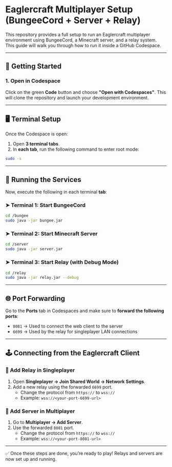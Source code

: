 
# Eaglercraft Multiplayer Setup (BungeeCord + Server + Relay)

This repository provides a full setup to run an Eaglercraft multiplayer environment using BungeeCord, a Minecraft server, and a relay system. This guide will walk you through how to run it inside a GitHub Codespace.

---

## 🚀 Getting Started

### 1. Open in Codespace
Click on the green **Code** button and choose **"Open with Codespaces"**. This will clone the repository and launch your development environment.

---

## 🖥️ Terminal Setup

Once the Codespace is open:

1. Open **3 terminal tabs**.
2. In **each tab**, run the following command to enter root mode:

```bash
sudo -s
```

---

## 📂 Running the Services

Now, execute the following in each terminal **tab**:

### ➤ Terminal 1: Start BungeeCord
```bash
cd /bungee
sudo java -jar bungee.jar
```

### ➤ Terminal 2: Start Minecraft Server
```bash
cd /server
sudo java -jar server.jar
```

### ➤ Terminal 3: Start Relay (with Debug Mode)
```bash
cd /relay
sudo java -jar relay.jar --debug
```

---

## 🌐 Port Forwarding

Go to the **Ports** tab in Codespaces and make sure to **forward the following ports**:

- `8081` → Used to connect the web client to the server
- `6699` → Used by the relay for singleplayer LAN connections

---

## 🕹️ Connecting from the Eaglercraft Client

### 🔹 Add Relay in Singleplayer

1. Open **Singleplayer → Join Shared World → Network Settings**.
2. Add a new relay using the forwarded `6699` port.
   - Change the protocol from `https://` to `wss://`
   - Example: `wss://<your-port-6699-url>`

### 🔹 Add Server in Multiplayer

1. Go to **Multiplayer → Add Server**.
2. Use the forwarded `8081` port.
   - Change the protocol from `https://` to `wss://`
   - Example: `wss://<your-port-8081-url>`

---

✅ Once these steps are done, you’re ready to play! Relays and servers are now set up and running.
